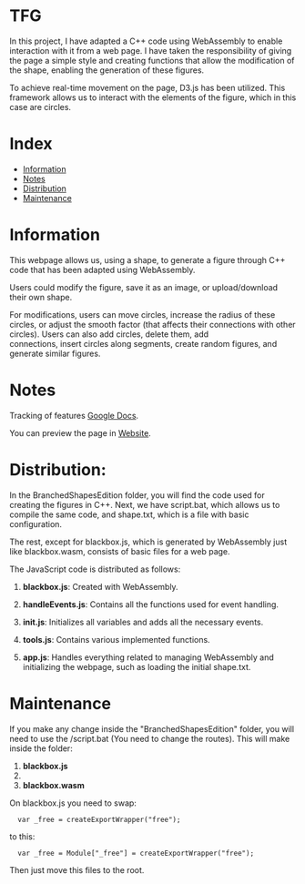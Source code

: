# TFG
  
  In this project, I have adapted a C++ code using WebAssembly to enable interaction with it from a web page. I have taken the responsibility of giving the page a simple style and creating functions that allow the 
  modification of the shape, enabling the generation of these figures.
  
  To achieve real-time movement on the page, D3.js has been utilized. This framework allows us to interact with the elements of the figure, which in this case are circles.

# Index

- [Information](#Information)
- [Notes](#notes)
- [Distribution](#distribution)
- [Maintenance](#maintenance)



# Information

  This webpage allows us, using a shape, to generate a figure through C++ code that has been adapted using WebAssembly.
  
  Users could modify the figure, save it as an image, or upload/download their own shape.
  
  For modifications, users can move circles, increase the radius of these circles, or adjust the smooth factor (that affects their connections with other circles). Users can also add circles, delete them, add   
  connections, insert circles along segments, create random figures, and generate similar figures.


# Notes

  Tracking of features [Google Docs](https://docs.google.com/document/d/1GtQtelN7FGx5gK_FEvt-q0SWJWtZPghOxBOqhI2w_kc/edit).
  
  You can preview the page in [Website](https://nestormaneiro.github.io/TFG/).


# Distribution:


  In the BranchedShapesEdition folder, you will find the code used for creating the figures in C++. Next, we have script.bat, which allows us to compile the same code, and shape.txt, which is a file with basic   
  configuration.
  
  The rest, except for blackbox.js, which is generated by WebAssembly just like blackbox.wasm, consists of basic files for a web page.
  
  The JavaScript code is distributed as follows:
  
  1. **blackbox.js**: Created with WebAssembly.
     
  2. **handleEvents.js**: Contains all the functions used for event handling.
     
  3. **init.js**: Initializes all variables and adds all the necessary events.
     
  4. **tools.js**: Contains various implemented functions.
     
  5. **app.js**: Handles everything related to managing WebAssembly and initializing the webpage, such as loading the initial shape.txt.



# Maintenance ###

  If you make any change inside the "BranchedShapesEdition" folder, you will need to use the /script.bat (You need to change the routes).
  This will make inside the folder:
  
  1. **blackbox.js**
  2. 
  3. **blackbox.wasm**
  
  On blackbox.js you need to swap:
  
      var _free = createExportWrapper("free");
  
  to this:
  
      var _free = Module["_free"] = createExportWrapper("free");
  
  Then just move this files to the root.
  
